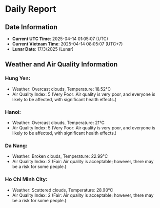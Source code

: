 # Daily Report
## Date Information
- **Current UTC Time**: 2025-04-14 01:05:07 (UTC)
- **Current Vietnam Time**: 2025-04-14 08:05:07 (UTC+7)
- **Lunar Date**: 17/3/2025 (Lunar)

## Weather and Air Quality Information

### Hung Yen:
- Weather: Overcast clouds, Temperature: 18.52°C
- Air Quality Index: 5 (Very Poor: Air quality is very poor, and everyone is likely to be affected, with significant health effects.)

### Hanoi:
- Weather: Overcast clouds, Temperature: 21°C
- Air Quality Index: 5 (Very Poor: Air quality is very poor, and everyone is likely to be affected, with significant health effects.)

### Da Nang:
- Weather: Broken clouds, Temperature: 22.99°C
- Air Quality Index: 2 (Fair: Air quality is acceptable; however, there may be a risk for some people.)

### Ho Chi Minh City:
- Weather: Scattered clouds, Temperature: 28.93°C
- Air Quality Index: 2 (Fair: Air quality is acceptable; however, there may be a risk for some people.)

